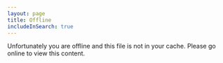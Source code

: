 ```yaml
---
layout: page
title: Offline
includeInSearch: true
---
```


<style type="text/css">
@keyframes pulse
{
	from
	{
		transform: scale(1);
		-webkit-transform: scale(1);
	}
	to
	{
		transform: scale(0.9);
		-webkit-transform: scale(0.9);
	}
}
.pulse
{
	animation: pulse 2s ease-in-out 0s infinite alternate;
}
article[role="main"]
{
	display: table-row;
}
article[role="main"] p
{
	display: table-cell;
	vertical-align: middle;
	padding: 10px;
}
</style>


Unfortunately you are offline and this file is not in your cache.  Please go online to view this content.